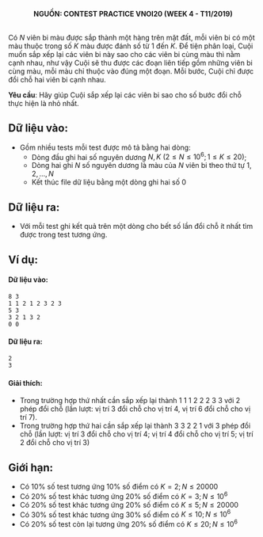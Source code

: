 **<center>NGUỒN: CONTEST PRACTICE VNOI20 (WEEK 4 - T11/2019)</center>**
<br>

Có $N$ viên bi màu được sắp thành một hàng trên mặt đất, mỗi viên bi có một màu thuộc trong số $K$ màu được đánh số từ $1$ đến $K$. Để tiện phân loại, Cuội muốn sắp xếp lại các viên bi này sao cho các viên bi cùng màu thì nằm cạnh nhau, như vậy Cuội sẽ thu được các đoạn liên tiếp gồm những viên bi cùng màu, mỗi màu chỉ thuộc vào đúng một đoạn. Mỗi bước, Cuội chỉ được đổi chỗ hai viên bi cạnh nhau. 

**Yêu cầu**: Hãy giúp Cuội sắp xếp lại các viên bi sao cho số bước đổi chỗ thực hiện là nhỏ nhất. 

## Dữ liệu vào:
- Gồm nhiều tests mỗi test được mô tả bằng hai dòng:
    + Dòng đầu ghi hai số nguyên dương $N,K\ (2 ≤ N ≤ 10^6;1 ≤ K ≤ 20)$;
    + Dòng hai ghi $N$ số nguyên dương là màu của $N$ viên bi theo thứ tự $1,2,...,N$ 
    + Kết thúc file dữ liệu bằng một dòng ghi hai số $0$ 

## Dữ liệu ra:
- Với mỗi test ghi kết quả trên một dòng cho bết số lần đổi chỗ ít nhất tìm được trong test tương ứng. 

## Ví dụ:
#### Dữ liệu vào:
```
8 3 
1 1 2 1 2 3 2 3 
5 3 
3 2 1 3 2 
0 0
```

#### Dữ liệu ra:
```
2
3
```

#### Giải thích:
- Trong trường hợp thứ nhất cần sắp xếp lại thành $1\ 1\ 1\ 2\ 2\ 2\ 3\ 3$ với $2$ phép đổi chỗ (lần lượt: vị trí $3$ đổi chỗ cho vị trí $4$, vị trí $6$ đổi chỗ cho vị trí $7$).
- Trong trường hợp thứ hai cần sắp xếp lại thành $3\ 3\ 2\ 2\ 1$ với $3$ phép đổi chỗ (lần lượt: vị trí $3$ đổi chỗ cho vị trí $4$; vị trí $4$ đổi chỗ cho vị trí $5$; vị trí $2$ đổi chỗ cho vị trí $3$)

## Giới hạn:
+ Có $10\%$ số test tương ứng $10\%$ số điểm có $K = 2; N ≤ 20000$
+ Có $20\%$ số test khác tương ứng $20\%$ số điểm có $K = 3; N ≤ 10^6$   
+ Có $20\%$ số test khác tương ứng $20\%$ số điểm có $K ≤ 5; N ≤ 20000$
+ Có $30\%$ số test khác tương ứng $30\%$ số điểm có $K ≤ 10; N ≤ 10^6$   
+ Có $20\%$ số test còn lại tương ứng $20\%$ số điểm có $K ≤ 20;N ≤ 10^6$